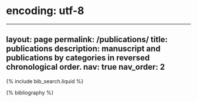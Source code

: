 # encoding: utf-8

---
layout: page
permalink: /publications/
title: publications
description: manuscript and publications by categories in reversed chronological order.
nav: true
nav_order: 2
---

<!-- _pages/publications.md -->

<!-- Bibsearch Feature -->

{% include bib_search.liquid %}

<div class="publications">

{% bibliography %}

</div>
